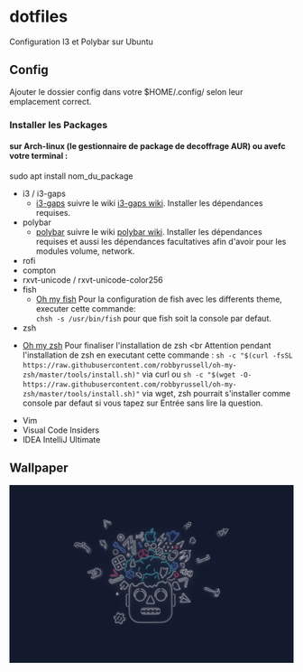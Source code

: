 # dotfiles
Configuration I3 et Polybar sur Ubuntu

## Config
Ajouter le dossier config dans votre $HOME/.config/ selon leur emplacement correct.

### Installer les Packages
#### sur Arch-linux (le gestionnaire de package de decoffrage AUR) ou avefc votre terminal :
sudo apt install nom_du_package
  * i3 / i3-gaps
  	- [i3-gaps](https://github.com/Airblader/i3) suivre le wiki [i3-gaps wiki](https://github.com/Airblader/i3/wiki). Installer les dépendances requises.
  * polybar
  	- [polybar](https://github.com/polybar/polybar) suivre le wiki [polybar wiki](https://github.com/polybar/polybar/wiki).
Installer les dépendances requises et aussi les dépendances facultatives afin d'avoir pour les modules volume, network.
  * rofi
  * compton
  * rxvt-unicode / rxvt-unicode-color256
  * fish 
  	- [Oh my fish](https://github.com/oh-my-fish/oh-my-fish) Pour la configuration de fish avec les differents theme, executer cette commande:<br> ``chsh -s /usr/bin/fish`` pour que fish soit la console par defaut.
  * zsh
  - [Oh my zsh](https://github.com/robbyrussell/oh-my-zsh) Pour finaliser l'installation de zsh <br Attention pendant l'installation de zsh en executant cette commande : ``sh -c "$(curl -fsSL https://raw.githubusercontent.com/robbyrussell/oh-my-zsh/master/tools/install.sh)"`` via curl ou ``sh -c "$(wget -O- https://raw.githubusercontent.com/robbyrussell/oh-my-zsh/master/tools/install.sh)"`` via wget, zsh pourrait s'installer comme console par defaut si vous tapez sur Entrée sans lire la question.
  * Vim
  * Visual Code Insiders
  * IDEA IntelliJ Ultimate
  
  ## Wallpaper
  ![Wallpaper](desktop.png)

